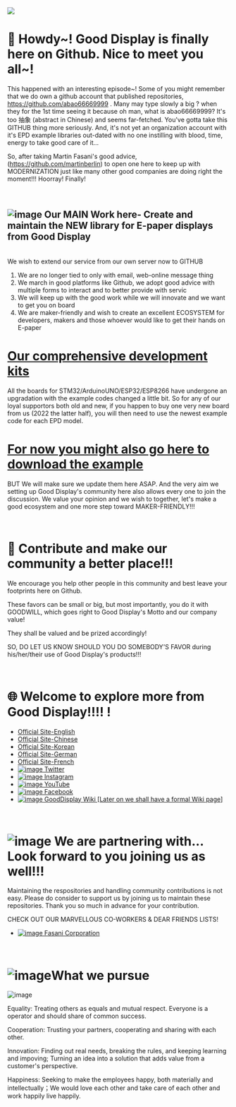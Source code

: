 <img src="https://img202.yun300.cn/img/logo2.jpg?tenantId=160096&viewType=1&k=1666237715000" />

#  👋 Howdy~! Good Display is finally here on Github. Nice to meet you all~!
This happened with an interesting episode~!
Some of you might remember that we do own a github account that published repositories, https://github.com/abao66669999 . 
Many may type slowly a big ? when they for the 1st time seeing it because oh man, what is abao66669999? It's too 抽象 (abstract in Chinese) and seems far-fetched.
You've gotta take this GITHUB thing more seriously.
And, it's not yet an organization account with it's EPD example libraries out-dated with no one instilling with blood, time, energy to take good care of it...

So, after taking Martin Fasani's good advice, (https://github.com/martinberlin) to open one here to keep up with MODERNIZATION just like many other good companies are doing right the moment!!! Hoorray! Finally!

<br/>


![image](https://user-images.githubusercontent.com/57305534/199925093-b4d09432-632e-4e68-8f09-290f778ff53f.png)
Our MAIN Work here- Create and maintain the NEW library for E-paper displays from Good Display
-----------------------------------------------------------------------------------------------
<br/>
We wish to extend our service from our own server now to GITHUB

<br/>


1. We are no longer tied to only with email, web-online message thing<br/>
2. We march in good platforms like Github, we adopt good advice with multiple forms to interact and to better provide with servic<br/>
3. We will keep up with the good work while we will innovate and we want to get you on board<br/>
4. We are maker-friendly and wish to create an excellent ECOSYSTEM for developers, makers and those whoever would like to get their hands on E-paper<br/>


# [Our comprehensive development kits](https://www.good-display.com/product/53/) 
All the boards for STM32/ArduinoUNO/ESP32/ESP8266 have undergone an upgradation with the example codes changed a little bit.
So for any of our loyal supportors both old and new, if you happen to buy one very new board from us (2022 the latter half),
you will then need to use the newest example code for each EPD model.
<br/>

# [For now you might also go here to download the example](https://www.good-display.com/blank15.html) 


BUT We will make sure we update them here ASAP. And the very aim we setting up Good Display's community here also allows every one to join the discussion.
We value your opinion and we wish to together, let's make a good ecosystem and one more step toward MAKER-FRIENDLY!!!



<br/>

#  🙌 Contribute and make our community a better place!!!
We encourage you help other people in this community and best leave your footprints here on Github.<br/>

These favors can be small or big, but most importantly, you do it with GOODWILL, which goes right to Good Display's Motto and our company value!<br/>

They shall be valued and be prized accordingly!<br/>

SO, DO LET US KNOW SHOULD YOU DO SOMEBODY'S FAVOR during his/her/their use of Good Display's products!!!



<br/>






#  🌐 Welcome to explore more from Good Display!!!! !

- [Official Site-English](https://www.good-display.com/) 
- [Official Site-Chinese](https://www.good-display.cn/) 
- [Official Site-Korean](https://kr.good-display.com/) 
- [Official Site-German](https://de.good-display.com/) 
- [Official Site-French](https://fr.good-display.com/) 
- [![image](https://user-images.githubusercontent.com/57305534/199913828-98c20172-3b5c-4735-a78d-18b1cec6f72a.png)
Twitter](https://twitter.com/GoodDisplayCN)
- [![image](https://user-images.githubusercontent.com/57305534/199913776-5cfb470c-ea61-4fb2-8e44-af10d9a9129d.png)
Instagram](https://www.instagram.com/goodisplaychinaepaper/)
- [![image](https://user-images.githubusercontent.com/57305534/199913731-a85965f2-da2d-42ea-bb05-18d9327b7fd1.png)
YouTube](https://www.youtube.com/user/dlgoodlcd/featured)
- [![image](https://user-images.githubusercontent.com/57305534/199913565-90288e94-cb4d-49b5-b2cc-a37f75282cd4.png)
Facebook](https://www.facebook.com/GoodispalyEpaper)
- [![image](https://user-images.githubusercontent.com/57305534/199913903-d2834fd4-e0dc-4cfd-b2c2-3d5fac0902da.png)
GoodDisplay Wiki    [Later on we shall have a formal Wiki page]](https://www.eink-display.com/news/54.html)




<br/>


#  ![image](https://user-images.githubusercontent.com/57305534/199925218-ca900e85-c004-48c9-a666-19d803e6ccae.png) We are partnering with... Look forward to you joining us as well!!!

Maintaining the respositories and handling community contributions is not easy. 
Please do consider to support us by joining us to maintain these repositories. Thank you so much in advance for your contribution.


CHECK OUT OUR MARVELLOUS CO-WORKERS & DEAR FRIENDS LISTS!
- [![image](https://user-images.githubusercontent.com/57305534/199915086-7fab4da6-61ed-4d87-8af9-85163372cf94.png)
Fasani Corporation](https://fasani.de/) 



<br/>



# ![image](https://user-images.githubusercontent.com/57305534/199925662-35fb329b-9ead-438e-af12-cab7265b3cf2.png)What we pursue  
    
![image](https://user-images.githubusercontent.com/57305534/199925452-0fd5b700-fd34-4fe4-adca-971235fbc6f2.png)
<br/>

Equality: Treating others as equals and mutual respect. Everyone is a operator and should share of common success.<br/>

Cooperation: Trusting your partners,  cooperating and sharing with each other.<br/>

Innovation: Finding out real needs, breaking the rules, and keeping learning and impoving; Turning an idea into a solution that adds value from a customer's perspective.<br/>

Happiness: Seeking to make the employees happy, both materially and intellectually；We would love each other and take care of each other and work happily live happily.
<br/>
